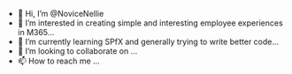- 👋 Hi, I’m @NoviceNellie
- 👀 I’m interested in creating simple and interesting employee experiences in M365...
- 🌱 I’m currently learning SPfX and generally trying to write better code...
- 💞️ I’m looking to collaborate on ...
- 📫 How to reach me ...

<!---
NoviceNellie/NoviceNellie is a ✨ special ✨ repository because its `README.md` (this file) appears on your GitHub profile.
You can click the Preview link to take a look at your changes.
--->
